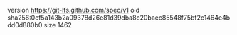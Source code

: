 version https://git-lfs.github.com/spec/v1
oid sha256:0cf5a143b2a09378d26e81d39dba8c20baec85548f75bf2c1464e4bdd0d880b0
size 1462
